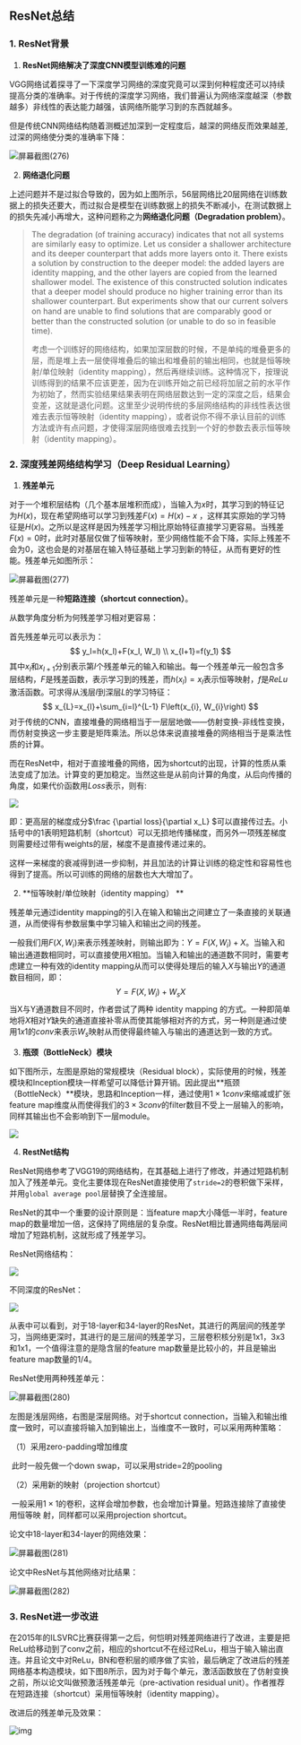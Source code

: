 ## ResNet总结

### 1. ResNet背景

1. **ResNet网络解决了深度CNN模型训练难的问题**

VGG网络试着探寻了一下深度学习网络的深度究竟可以深到何种程度还可以持续提高分类的准确率。对于传统的深度学习网络，我们普遍认为网络深度越深（参数越多）非线性的表达能力越强，该网络所能学习到的东西就越多。

但是传统CNN网络结构随着测概述加深到一定程度后，越深的网络反而效果越差, 过深的网络使分类的准确率下降：

![屏幕截图(276)](.\屏幕截图(276).png)

2. **网络退化问题**

上述问题并不是过拟合导致的，因为如上图所示，56层网络比20层网络在训练数据上的损失还要大，而过拟合是模型在训练数据上的损失不断减小，在测试数据上的损失先减小再增大，这种问题称之为**网络退化问题（Degradation problem）**。

>The degradation (of training accuracy) indicates that not all systems are similarly easy to optimize. Let us consider a shallower architecture and its deeper counterpart that adds more layers onto it. There exists a solution by construction to the deeper model: the added layers are identity mapping, and the other layers are copied from the learned shallower model. The existence of this constructed solution indicates that a deeper model should produce no higher training error than its shallower counterpart. But experiments show that our current solvers on hand are unable to ﬁnd solutions that are comparably good or better than the constructed solution (or unable to do so in feasible time). 
>
>考虑一个训练好的网络结构，如果加深层数的时候，不是单纯的堆叠更多的层，而是堆上去一层使得堆叠后的输出和堆叠前的输出相同，也就是恒等映射/单位映射（identity mapping），然后再继续训练。这种情况下，按理说训练得到的结果不应该更差，因为在训练开始之前已经将加层之前的水平作为初始了，然而实验结果结果表明在网络层数达到一定的深度之后，结果会变差，这就是退化问题。这里至少说明传统的多层网络结构的非线性表达很难去表示恒等映射（identity mapping），或者说你不得不承认目前的训练方法或许有点问题，才使得深层网络很难去找到一个好的参数去表示恒等映射（identity mapping）。



### 2. 深度残差网络结构学习（Deep Residual Learning）

1. **残差单元**

对于一个堆积层结构（几个基本层堆积而成），当输入为$x$时，其学习到的特征记为$H(x)$，现在希望网络可以学习到残差$F(x)=H(x)-x$ ，这样其实原始的学习特征是$H(x)$。之所以是这样是因为残差学习相比原始特征直接学习更容易。当残差$F(x)=0$时，此时对基层仅做了恒等映射，至少网络性能不会下降，实际上残差不会为0，这也会是的对基层在输入特征基础上学习到新的特征，从而有更好的性能。残差单元如图所示：

![屏幕截图(277)](.\屏幕截图(277).png)

残差单元是一种**短路连接（shortcut connection）**。

从数学角度分析为何残差学习相对更容易：

首先残差单元可以表示为：
$$
y_l=h(x_l)+F(x_l, W_l)
\\
x_{l+1}=f(y_1)
$$
其中$x_{l}$和$x_{l+1}$分别表示第$l$个残差单元的输入和输出。每一个残差单元一般包含多层结构，$F$是残差函数，表示学习到的残差，而$h(x_l)=x_l$表示恒等映射，$f$是$ReLu$激活函数。可求得从浅层$l$到深层$L$的学习特征：
$$
x_{L}=x_{l}+\sum_{i=l}^{L-1} F\left(x_{i}, W_{i}\right)
$$
对于传统的CNN，直接堆叠的网络相当于一层层地做——仿射变换-非线性变换，而仿射变换这一步主要是矩阵乘法。所以总体来说直接堆叠的网络相当于是乘法性质的计算。

而在ResNet中，相对于直接堆叠的网络，因为shortcut的出现，计算的性质从乘法变成了加法。计算变的更加稳定。当然这些是从前向计算的角度，从后向传播的角度，如果代价函数用$Loss$表示，则有:

![](https://cdn.mathpix.com/snip/images/pgTDdtQ9EndhAquy2AimIAxqS1YIxfBQH_uEF3FIl0U.original.fullsize.png)

即：更高层的梯度成分$\frac {\partial loss}{\partial x_L} $可以直接传过去。小括号中的1表明短路机制（shortcut）可以无损地传播梯度，而另外一项残差梯度则需要经过带有weights的层，梯度不是直接传递过来的。

这样一来梯度的衰减得到进一步抑制，并且加法的计算让训练的稳定性和容易性也得到了提高。所以可训练的网络的层数也大大增加了。

2. **恒等映射/单位映射（identity mapping） **

残差单元通过identity mapping的引入在输入和输出之间建立了一条直接的关联通道，从而使得有参数层集中学习输入和输出之间的残差。

一般我们用$F(X,W_i )$来表示残差映射，则输出即为：$Y = F(X, W_i) + X$。当输入和输出通道数相同时，可以直接使用$X$相加。当输入和输出的通道数不同时，需要考虑建立一种有效的identity mapping从而可以使得处理后的输入$X$与输出$Y$的通道数目相同，即：
$$
Y = F(X,W_i)+W_s  X
$$
当X与Y通道数目不同时，作者尝试了两种 identity mapping 的方式。一种即简单地将$X$相对$Y$缺失的通道直接补零从而使其能够相对齐的方式，另一种则是通过使用$1x1$的$conv$来表示$W_s$映射从而使得最终输入与输出的通道达到一致的方式。

3. **瓶颈（BottleNeck）模块**

如下图所示，左图是原始的常规模块（Residual block），实际使用的时候，残差模块和Inception模块一样希望可以降低计算开销。因此提出**瓶颈（BottleNeck）**模块，思路和Inception一样，通过使用$1\times 1 conv$来缩减或扩张feature map维度从而使得我们的$3 \times 3 conv$的filter数目不受上一层输入的影响，同样其输出也不会影响到下一层module。

![](.\屏幕截图(278).png)

4. **RestNet结构**

ResNet网络参考了VGG19的网络结构，在其基础上进行了修改，并通过短路机制加入了残差单元。变化主要体现在ResNet直接使用了`stride=2`的卷积做下采样，并用`global average pool`层替换了全连接层。

ResNet的其中一个重要的设计原则是：当feature map大小降低一半时，feature map的数量增加一倍，这保持了网络层的复杂度。ResNet相比普通网络每两层间增加了短路机制，这就形成了残差学习。

ResNet网络结构：

![](https://img2018.cnblogs.com/blog/1423648/201903/1423648-20190315215722123-1828203849.png)

不同深度的ResNet：

![](https://ss.csdn.net/p?https://mmbiz.qpic.cn/mmbiz_png/iaTa8ut6HiawDvApRvJtwlaSkzfhuiaNRVPdUSCazPYYpjvxW8wKcDh4OuNYYcFAUcevntg2yvrcnM6WFMjTbKNrA/0?wx_fmt=png)

从表中可以看到，对于18-layer和34-layer的ResNet，其进行的两层间的残差学习，当网络更深时，其进行的是三层间的残差学习，三层卷积核分别是1x1，3x3和1x1，一个值得注意的是隐含层的feature map数量是比较小的，并且是输出feature map数量的1/4。

ResNet使用两种残差单元：

![屏幕截图(280)](\屏幕截图(280).png)

左图是浅层网络，右图是深层网络。对于shortcut connection，当输入和输出维度一致时，可以直接将输入加到输出上，当维度不一致时，可以采用两种策略：

​		（1）采用zero-padding增加维度

​				此时一般先做一个down swap，可以采用stride=2的pooling

​		（2）采用新的映射（projection shortcut）

​				一般采用$1 \times 1$的卷积，这样会增加参数，也会增加计算量。短路连接除了直接使用恒等映				射，同样都可以采用projection shortcut。



论文中18-layer和34-layer的网络效果：

![屏幕截图(281)](\屏幕截图(281).png)

论文中ResNet与其他网络对比结果：

![屏幕截图(282)](\屏幕截图(282).png)

### 3. ResNet进一步改进

在2015年的ILSVRC比赛获得第一之后，何恺明对残差网络进行了改进，主要是把ReLu给移动到了conv之前，相应的shortcut不在经过ReLu，相当于输入输出直连。并且论文中对ReLu，BN和卷积层的顺序做了实验，最后确定了改进后的残差网络基本构造模块，如下图8所示，因为对于每个单元，激活函数放在了仿射变换之前，所以论文叫做预激活残差单元（pre-activation residual unit）。作者推荐在短路连接（shortcut）采用恒等映射（identity mapping）。

改进后的残差单元及效果：

![img](https://img2018.cnblogs.com/blog/1423648/201903/1423648-20190315221448755-1128138702.png)